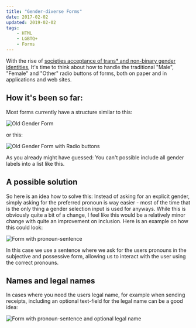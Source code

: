 ```yaml
---
title: "Gender-diverse Forms"
date: 2017-02-02
updated: 2019-02-02
tags:
    - HTML
    - LGBTQ+
    - Forms
---
```


With the rise of [societies acceptance of trans\* and non-binary gender identities](https://twitter.com/NatGeo/status/809800514791677952),
It's time to think about how to handle the traditional "Male", "Female" and "Other" radio buttons of forms, both on paper and in applications and web sites.

<!-- more -->

## How it's been so far:

Most forms currently have a structure similar to this:

![Old Gender Form](form_old_1.png)

or this:

![Old Gender Form with Radio buttons](form_old_2.png)

As you already might have guessed: You can't possible include all gender labels into a list like this.

## A possible solution

So here is an idea how to solve this:
Instead of asking for an explicit gender, simply asking for the preferred pronoun is way easier - most of the time that is the only thing a gender selection input is used for anyways. While this is obviously quite a bit of a change, I feel like this would be a relatively minor change with quite an improvement on inclusion.
Here is an example on how this could look:

![Form with pronoun-sentence](form_new_1.png)

In this case we use a sentence where we ask for the users pronouns in the subjective and possessive form,
allowing us to interact with the user using the correct pronouns.

## Names and legal names

In cases where you need the users legal name, for example when sending receipts,
including an optional text-field for the legal name can be a good idea:

![Form with pronoun-sentence and optional legal name](form_new_2.png)
